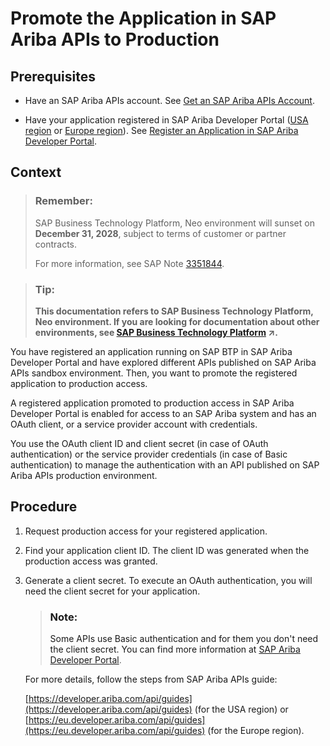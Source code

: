 <!-- loio092c0ffec9fd488c807730f171ddfed6 -->

# Promote the Application in SAP Ariba APIs to Production



<a name="loio092c0ffec9fd488c807730f171ddfed6__prereq_scq_5c1_p1b"/>

## Prerequisites

-   Have an SAP Ariba APIs account. See [Get an SAP Ariba APIs Account](get-an-sap-ariba-apis-account-f7dbeb2.md).

-   Have your application registered in SAP Ariba Developer Portal \([USA region](https://developer.ariba.com/api/) or [Europe region](https://eu.developer.ariba.com/api/)\). See [Register an Application in SAP Ariba Developer Portal](register-an-application-in-sap-ariba-developer-portal-4616b20.md).




## Context

> ### Remember:  
> SAP Business Technology Platform, Neo environment will sunset on **December 31, 2028**, subject to terms of customer or partner contracts.
> 
> For more information, see SAP Note [3351844](https://launchpad.support.sap.com/#/notes/3351844).

> ### Tip:  
> **This documentation refers to SAP Business Technology Platform, Neo environment. If you are looking for documentation about other environments, see [SAP Business Technology Platform](https://help.sap.com/viewer/65de2977205c403bbc107264b8eccf4b/Cloud/en-US/6a2c1ab5a31b4ed9a2ce17a5329e1dd8.html "SAP Business Technology Platform (SAP BTP) is an integrated offering comprised of four technology portfolios: database and data management, application development and integration, analytics, and intelligent technologies. The platform offers users the ability to turn data into business value, compose end-to-end business processes, and build and extend SAP applications quickly.") :arrow_upper_right:.**

You have registered an application running on SAP BTP in SAP Ariba Developer Portal and have explored different APIs published on SAP Ariba APIs sandbox environment. Then, you want to promote the registered application to production access.

A registered application promoted to production access in SAP Ariba Developer Portal is enabled for access to an SAP Ariba system and has an OAuth client, or a service provider account with credentials.

You use the OAuth client ID and client secret \(in case of OAuth authentication\) or the service provider credentials \(in case of Basic authentication\) to manage the authentication with an API published on SAP Ariba APIs production environment.



<a name="loio092c0ffec9fd488c807730f171ddfed6__steps_btg_jcg_j1b"/>

## Procedure

1.  Request production access for your registered application.

2.  Find your application client ID. The client ID was generated when the production access was granted.

3.  Generate a client secret. To execute an OAuth authentication, you will need the client secret for your application.

    > ### Note:  
    > Some APIs use Basic authentication and for them you don't need the client secret. You can find more information at [SAP Ariba Developer Portal](https://developer.ariba.com/api/welcome).

    For more details, follow the steps from SAP Ariba APIs guide:

    [https://developer.ariba.com/api/guides](https://developer.ariba.com/api/guides) \(for the USA region\) or [https://eu.developer.ariba.com/api/guides](https://eu.developer.ariba.com/api/guides) \(for the Europe region\).



